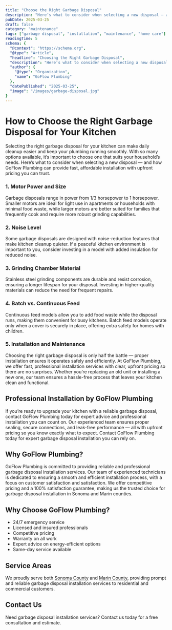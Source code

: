 ```yaml
---
title: "Choose the Right Garbage Disposal"
description: "Here’s what to consider when selecting a new disposal — and how GoFlow Plumbing can provide fast, affordable installation with upfront pricing you can trust."
pubDate: 2025-03-25
draft: false
category: "maintenance"
tags: ["garbage disposal", "installation", "maintenance", "home care"]
readingTime: 5
schema: {
  "@context": "https://schema.org",
  "@type": "Article",
  "headline": "Choosing the Right Garbage Disposal",
  "description": "Here’s what to consider when selecting a new disposal — and how GoFlow Plumbing can provide fast, affordable installation with upfront pricing you can trust.",
  "author": {
    "@type": "Organization",
    "name": "GoFlow Plumbing"
  },
  "datePublished": "2025-03-25",
  "image": "/images/garbage-disposal.jpg"
}
---
```


# How to Choose the Right Garbage Disposal for Your Kitchen

Selecting the right garbage disposal for your kitchen can make daily cleanup easier and keep your plumbing running smoothly. With so many options available, it’s important to choose one that suits your household’s needs. Here’s what to consider when selecting a new disposal — and how GoFlow Plumbing can provide fast, affordable installation with upfront pricing you can trust.

### 1. Motor Power and Size
Garbage disposals range in power from 1/3 horsepower to 1 horsepower. Smaller motors are ideal for light use in apartments or households with minimal food waste, while larger motors are better suited for families that frequently cook and require more robust grinding capabilities.

### 2. Noise Level
Some garbage disposals are designed with noise-reduction features that make kitchen cleanup quieter. If a peaceful kitchen environment is important to you, consider investing in a model with added insulation for reduced noise.

### 3. Grinding Chamber Material
Stainless steel grinding components are durable and resist corrosion, ensuring a longer lifespan for your disposal. Investing in higher-quality materials can reduce the need for frequent repairs.

### 4. Batch vs. Continuous Feed
Continuous feed models allow you to add food waste while the disposal runs, making them convenient for busy kitchens. Batch feed models operate only when a cover is securely in place, offering extra safety for homes with children.

### 5. Installation and Maintenance
Choosing the right garbage disposal is only half the battle — proper installation ensures it operates safely and efficiently. At GoFlow Plumbing, we offer fast, professional installation services with clear, upfront pricing so there are no surprises. Whether you’re replacing an old unit or installing a new one, our team ensures a hassle-free process that leaves your kitchen clean and functional.

## Professional Installation by GoFlow Plumbing
If you’re ready to upgrade your kitchen with a reliable garbage disposal, contact GoFlow Plumbing today for expert advice and professional installation you can count on. Our experienced team ensures proper sealing, secure connections, and leak-free performance — all with upfront pricing so you know exactly what to expect. Contact GoFlow Plumbing today for expert garbage disposal installation you can rely on.

## Why GoFlow Plumbing?
GoFlow Plumbing is committed to providing reliable and professional garbage disposal installation services. Our team of experienced technicians is dedicated to ensuring a smooth and efficient installation process, with a focus on customer satisfaction and satisfaction. We offer competitive pricing and a 100% satisfaction guarantee, making us the trusted choice for garbage disposal installation in Sonoma and Marin counties.

## Why Choose GoFlow Plumbing?

- 24/7 emergency service
- Licensed and insured professionals
- Competitive pricing
- Warranty on all work
- Expert advice on energy-efficient options
- Same-day service available

## Service Areas

We proudly serve both [Sonoma County](/sonoma-county-plumbing) and [Marin County](/marin-county-plumbing), providing prompt and reliable garbage disposal installation services to residential and commercial customers.

## Contact Us

Need garbage disposal installation services? Contact us today for a free consultation and estimate.
